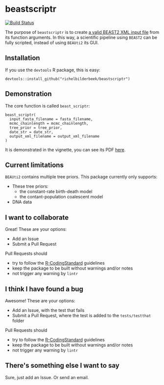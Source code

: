 # beastscriptr

[![Build Status](https://travis-ci.org/richelbilderbeek/beastscriptr.svg?branch=master)](https://travis-ci.org/richelbilderbeek/beastscriptr)

The purpose of `beastscriptr` is to create 
[a valid BEAST2 XML input file](inst/extdata/birth_death_0_20151005.xml)
from its function arguments. In this way, a scientific pipeline using 
`BEAST2` can be fully scripted, instead of using `BEAUti2` its GUI.

## Installation

If you use the `devtools` R package, this is easy:

```
devtools::install_github("richelbilderbeek/beastscriptr")
```

## Demonstration

The core function is called `beast_scriptr`:

```
beast_scriptr(
  input_fasta_filename = fasta_filename,
  mcmc_chainlength = mcmc_chainlength,
  tree_prior = tree_prior,
  date_str = date_str,
  output_xml_filename = output_xml_filename
)
```

It is demonstrated in the vignette, you can see its PDF [here](demo.pdf).

## Current limitations

`BEAUti2` contains multiple tree priors. This package currently
only supports:

 * These tree priors:
    * the constant-rate birth-death model
    * the contant-population coalescent model
 * DNA data

## I want to collaborate

Great! These are your options:

 * Add an Issue
 * Submit a Pull Request

Pull Requests should
 * try to follow the [R-CodingStandard](https://github.com/richelbilderbeek/R-CodingStandard) guidelines
 * keep the package to be built without warnings and/or notes
 * not trigger any warning by `lintr`

## I think I have found a bug

Awesome! These are your options:

 * Add an Issue, with the test that fails
 * Submit a Pull Request, where the test is added to the `tests/testthat` folder

Pull Requests should
 * try to follow the [R-CodingStandard](https://github.com/richelbilderbeek/R-CodingStandard) guidelines
 * keep the package to be built without warnings and/or notes
 * not trigger any warning by `lintr`

## There's something else I want to say

Sure, just add an Issue. Or send an email.
